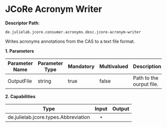# JCoRe Acronym Writer

**Descriptor Path**:
```
de.julielab.jcore.consumer.acronyms.desc.jcore-acronym-writer
```

Writes acronyms annotations from the CAS to a text file format.



**1. Parameters**

| Parameter Name | Parameter Type | Mandatory | Multivalued | Description |
|----------------|----------------|-----------|-------------|-------------|
| OutputFile | string | true | false | Path to the ourput file. |


**2. Capabilities**

| Type | Input | Output |
|------|:-----:|:------:|
| de.julielab.jcore.types.Abbreviation | `+` | |



